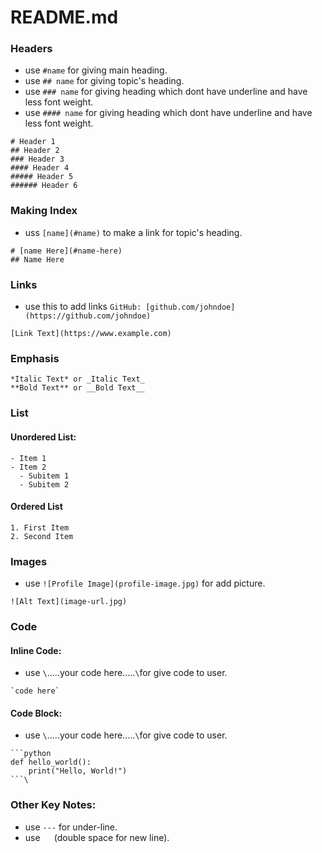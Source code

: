 # README.md
### Headers
- use `#name` for giving main heading.
- use `## name` for giving topic's heading.
- use `### name` for giving heading which dont have underline and have less font weight.
- use `#### name` for giving heading which dont have underline and have less font weight.
```
# Header 1
## Header 2
### Header 3
#### Header 4
##### Header 5
###### Header 6
```
### Making Index
- uss `[name](#name)` to make a link for topic's heading.
```
# [name Here](#name-here)
## Name Here
```
### Links
- use this to add links `GitHub: [github.com/johndoe](https://github.com/johndoe)`
```
[Link Text](https://www.example.com)
```
### Emphasis
```
*Italic Text* or _Italic Text_
**Bold Text** or __Bold Text__
```
### List
#### Unordered List:
```
- Item 1
- Item 2
  - Subitem 1
  - Subitem 2
```

#### Ordered List
```
1. First Item
2. Second Item
```
### Images
- use `![Profile Image](profile-image.jpg)` for add picture.
```
![Alt Text](image-url.jpg)
```
### Code
#### Inline Code:
- use `\`.....your code here.....`\`for give code to user.
```
`code here`
```
#### Code Block:
- use `\`.....your code here.....`\`for give code to user.
```
```python
def hello_world():
    print("Hello, World!")
```\
```
### Other Key Notes:
- use `---` for under-line.
- use `  ` (double space for new line).



